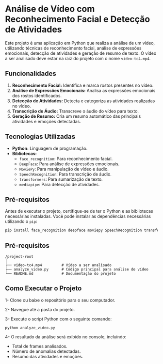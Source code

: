 # Análise de Vídeo com Reconhecimento Facial e Detecção de Atividades

Este projeto é uma aplicação em Python que realiza a análise de um vídeo, utilizando técnicas de reconhecimento facial, análise de expressões emocionais, detecção de atividades e geração de resumo de texto. O vídeo a ser analisado deve estar na raiz do projeto com o nome `video-tc4.mp4`.

## Funcionalidades

1. **Reconhecimento Facial:** Identifica e marca rostos presentes no vídeo.
2. **Análise de Expressões Emocionais:** Analisa as expressões emocionais dos rostos identificados.
3. **Detecção de Atividades:** Detecta e categoriza as atividades realizadas no vídeo.
4. **Transcrição de Áudio:** Transcreve o áudio do vídeo para texto.
5. **Geração de Resumo:** Cria um resumo automático das principais atividades e emoções detectadas.

## Tecnologias Utilizadas

- **Python:** Linguagem de programação.
- **Bibliotecas:**
  - `face_recognition`: Para reconhecimento facial.
  - `DeepFace`: Para análise de expressões emocionais.
  - `MoviePy`: Para manipulação de vídeo e áudio.
  - `SpeechRecognition`: Para transcrição de áudio.
  - `transformers`: Para sumarização de texto.
  - `mediapipe`: Para detecção de atividades.

## Pré-requisitos

Antes de executar o projeto, certifique-se de ter o Python e as bibliotecas necessárias instaladas. Você pode instalar as dependências necessárias utilizando o `pip`:

```bash
pip install face_recognition deepface moviepy SpeechRecognition transformers mediapipe opencv-python --user
```

## Pré-requisitos
```
/project-root
│
├── video-tc4.mp4         # Vídeo a ser analisado
├── analyze_video.py      # Código principal para análise do vídeo
└── README.md             # Documentação do projeto
```
## Como Executar o Projeto
1- Clone ou baixe o repositório para o seu computador.

2- Navegue até a pasta do projeto.

3- Execute o script Python com o seguinte comando:
```
python analyze_video.py
```

4- O resultado da análise será exibido no console, incluindo:
* Total de frames analisados.
* Número de anomalias detectadas.
* Resumo das atividades e emoções.

